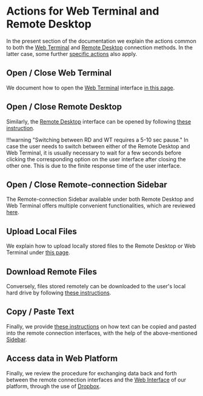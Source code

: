 # Actions for Web Terminal and Remote Desktop

In the present section of the documentation we explain the actions common to both the [Web Terminal](../web-terminal.md) and [Remote Desktop](../remote-desktop.md) connection methods. In the latter case, some further [specific actions](../actions-rd/overview.md) also apply.
    
## Open / Close Web Terminal

We document how to open the [Web Terminal](../web-terminal.md) interface [in this page](open-terminal.md).

## Open / Close Remote Desktop

Similarly, the [Remote Desktop](../remote-desktop.md) interface can be opened by following [these instruction](open-desktop.md).

!!!warning "Switching between RD and WT requires a 5-10 sec pause."
    In case the user needs to switch between either of the Remote Desktop and Web Terminal, it is usually necessary to wait for a few seconds before clicking the corresponding option on the user interface after closing the other one. This is due to the finite response time of the user interface.

## Open / Close Remote-connection Sidebar

The Remote-connection Sidebar available under both Remote Desktop and Web Terminal offers multiple convenient functionalities, which are reviewed [here](sidebar.md).

## Upload Local Files

We explain how to upload locally stored files to the Remote Desktop or Web Terminal under [this page](upload.md).

## Download Remote Files

Conversely, files stored remotely can be downloaded to the user's local hard drive by following [these instructions](download.md).

## Copy / Paste Text

Finally, we provide [these instructions](copy-paste.md) on how text can be copied and pasted into the remote connection interfaces, with the help of the above-mentioned [Sidebar](sidebar.md). 

## Access data in Web Platform

Finally, we review the procedure for exchanging data back and forth between the remote connection interfaces and the [Web Interface](../../ui/overview.md) of our platform, through the use of [Dropbox](../../data-in-objectstorage/dropbox.md).
